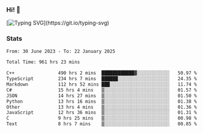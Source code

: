 ### Hi!  👋

[![Typing SVG](https://readme-typing-svg.herokuapp.com?font=Fira+Code&pause=1000&width=435&lines=Hello!+I'm+Texiwustion.)](https://git.io/typing-svg)

### Stats

<!--START_SECTION:waka-->

```txt
From: 30 June 2023 - To: 22 January 2025

Total Time: 961 hrs 23 mins

C++                490 hrs 2 mins  ████████████▓░░░░░░░░░░░░   50.97 %
TypeScript         234 hrs 7 mins  ██████░░░░░░░░░░░░░░░░░░░   24.35 %
Markdown           112 hrs 52 mins ███░░░░░░░░░░░░░░░░░░░░░░   11.74 %
C#                 15 hrs 4 mins   ▒░░░░░░░░░░░░░░░░░░░░░░░░   01.57 %
JSON               14 hrs 27 mins  ▒░░░░░░░░░░░░░░░░░░░░░░░░   01.50 %
Python             13 hrs 16 mins  ▒░░░░░░░░░░░░░░░░░░░░░░░░   01.38 %
Other              13 hrs 4 mins   ▒░░░░░░░░░░░░░░░░░░░░░░░░   01.36 %
JavaScript         12 hrs 36 mins  ▒░░░░░░░░░░░░░░░░░░░░░░░░   01.31 %
C                  9 hrs 25 mins   ▒░░░░░░░░░░░░░░░░░░░░░░░░   00.98 %
Text               8 hrs 7 mins    ▒░░░░░░░░░░░░░░░░░░░░░░░░   00.85 %
```

<!--END_SECTION:waka-->
